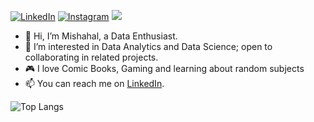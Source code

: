 [![LinkedIn](https://img.shields.io/badge/LinkedIn-connect-blue.svg?logo=linkedin&logoColor=white)](https://www.linkedin.com/in/mishalsalim/) [![Instagram](https://img.shields.io/badge/Instagram-follow-purple.svg?logo=instagram&logoColor=white)](https://www.instagram.com/the.bat.gamer) ![](https://visitor-badge.laobi.icu/badge?page_id=thebadcoder96.thebadcoder96) 

- 👋 Hi, I’m Mishahal, a Data Enthusiast.
- 🌱 I’m interested in Data Analytics and Data Science; open to collaborating in related projects.
- 🎮 I love Comic Books, Gaming and learning about random subjects
- 📫 You can reach me on [LinkedIn](https://www.linkedin.com/in/mishalsalim/).


![Top Langs](https://github-readme-stats.vercel.app/api/top-langs/?username=thebadcoder96&theme=tokyonight)

<!-- [![Facebook](https://img.shields.io/badge/Facebook-add-blue.svg?logo=facebook&logoColor=white)](https://www.facebook.com/name) 
[![Quora](https://img.shields.io/badge/Quora-ask-red.svg?logo=quora)](https://www.quora.com/profile/name) 
[![Instagram](https://img.shields.io/badge/Instagram-follow-purple.svg?logo=instagram&logoColor=white)](https://www.instagram.com/name) 
[![Snapchat](https://img.shields.io/badge/Snapchat-add-yellow.svg?logo=snapchat&logoColor=white)](https://www.snapchat.com/add/name) 
[![Medium](https://img.shields.io/badge/Medium-follow-black.svg?logo=medium&logoColor=white)](https://medium.com/@name) 
[![LinkedIn](https://img.shields.io/badge/LinkedIn-connect-blue.svg?logo=linkedin&logoColor=white)](https://www.linkedin.com/in/mishalsalim/) 
 -->

<!---
thebadcoder96/thebadcoder96 is a ✨ special ✨ repository because its `README.md` (this file) appears on your GitHub profile.
You can click the Preview link to take a look at your changes.
--->
